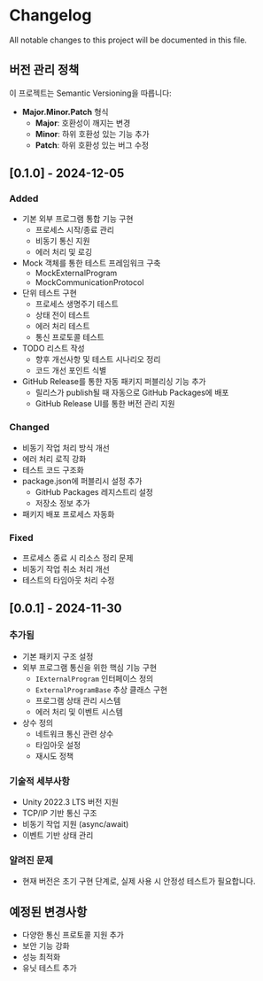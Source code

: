 # Changelog

All notable changes to this project will be documented in this file.

## 버전 관리 정책

이 프로젝트는 Semantic Versioning을 따릅니다:

- **Major.Minor.Patch** 형식
  - **Major**: 호환성이 깨지는 변경
  - **Minor**: 하위 호환성 있는 기능 추가
  - **Patch**: 하위 호환성 있는 버그 수정

## [0.1.0] - 2024-12-05

### Added

- 기본 외부 프로그램 통합 기능 구현
  - 프로세스 시작/종료 관리
  - 비동기 통신 지원
  - 에러 처리 및 로깅
- Mock 객체를 통한 테스트 프레임워크 구축
  - MockExternalProgram
  - MockCommunicationProtocol
- 단위 테스트 구현
  - 프로세스 생명주기 테스트
  - 상태 전이 테스트
  - 에러 처리 테스트
  - 통신 프로토콜 테스트
- TODO 리스트 작성
  - 향후 개선사항 및 테스트 시나리오 정리
  - 코드 개선 포인트 식별
- GitHub Release를 통한 자동 패키지 퍼블리싱 기능 추가
  - 릴리스가 publish될 때 자동으로 GitHub Packages에 배포
  - GitHub Release UI를 통한 버전 관리 지원

### Changed

- 비동기 작업 처리 방식 개선
- 에러 처리 로직 강화
- 테스트 코드 구조화
- package.json에 퍼블리시 설정 추가
  - GitHub Packages 레지스트리 설정
  - 저장소 정보 추가
- 패키지 배포 프로세스 자동화

### Fixed

- 프로세스 종료 시 리소스 정리 문제
- 비동기 작업 취소 처리 개선
- 테스트의 타임아웃 처리 수정

## [0.0.1] - 2024-11-30

### 추가됨

- 기본 패키지 구조 설정
- 외부 프로그램 통신을 위한 핵심 기능 구현
  - `IExternalProgram` 인터페이스 정의
  - `ExternalProgramBase` 추상 클래스 구현
  - 프로그램 상태 관리 시스템
  - 에러 처리 및 이벤트 시스템
- 상수 정의
  - 네트워크 통신 관련 상수
  - 타임아웃 설정
  - 재시도 정책

### 기술적 세부사항

- Unity 2022.3 LTS 버전 지원
- TCP/IP 기반 통신 구조
- 비동기 작업 지원 (async/await)
- 이벤트 기반 상태 관리

### 알려진 문제

- 현재 버전은 초기 구현 단계로, 실제 사용 시 안정성 테스트가 필요합니다.

## 예정된 변경사항

- 다양한 통신 프로토콜 지원 추가
- 보안 기능 강화
- 성능 최적화
- 유닛 테스트 추가
